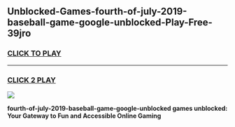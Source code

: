 
## Unblocked-Games-fourth-of-july-2019-baseball-game-google-unblocked-Play-Free-39jro
<h3>
<a href="https://premium76.site?title=fourth-of-july-2019-baseball-game-google-unblocked&ref=20A">CLICK TO PLAY</a></h3>
<hr>

<h3>
<a href="https://premium76.site?title=fourth-of-july-2019-baseball-game-google-unblocked&ref=20A">CLICK 2 PLAY</a>
  
</h3>

<a href="https://premium76.site?title=fourth-of-july-2019-baseball-game-google-unblocked&ref=20A"><img src="https://clearcache.store/games.png"></a>


**fourth-of-july-2019-baseball-game-google-unblocked games unblocked: Your Gateway to Fun and Accessible Online Gaming**
